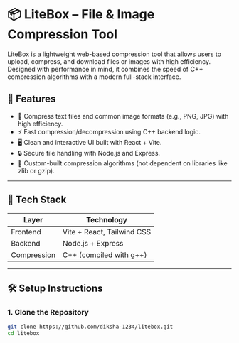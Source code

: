 # 📦 LiteBox – File & Image Compression Tool

LiteBox is a lightweight web-based compression tool that allows users to upload, compress, and download files or images with high efficiency. Designed with performance in mind, it combines the speed of C++ compression algorithms with a modern full-stack interface.

## 🚀 Features

- 📁 Compress text files and common image formats (e.g., PNG, JPG) with high efficiency.
- ⚡ Fast compression/decompression using C++ backend logic.
- 🖥️ Clean and interactive UI built with React + Vite.
- 🔒 Secure file handling with Node.js and Express.
- 🧰 Custom-built compression algorithms (not dependent on libraries like zlib or gzip).

---

## 🧠 Tech Stack

| Layer         | Technology                |
|---------------|----------------------------|
| Frontend      | Vite + React, Tailwind CSS |
| Backend       | Node.js + Express          |
| Compression   | C++ (compiled with g++)    |

---

## 🛠️ Setup Instructions

### 1. Clone the Repository

```bash
git clone https://github.com/diksha-1234/litebox.git
cd litebox
